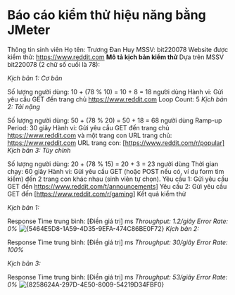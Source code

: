 # Báo cáo kiểm thử hiệu năng bằng JMeter
Thông tin sinh viên
Họ tên: Trương Đan Huy
MSSV: bit220078
Website được kiểm thử: https://www.reddit.com
**Mô tả kịch bản kiểm thử**
Dựa trên MSSV bit220078 (2 chữ số cuối là 78):

*Kịch bản 1: Cơ bản*

Số lượng người dùng: 10 + (78 % 10) = 10 + 8 = 18 người dùng
Hành vi: Gửi yêu cầu GET đến trang chủ https://www.reddit.com
Loop Count: 5
*Kịch bản 2: Tải nặng*

Số lượng người dùng: 50 + (78 % 20) = 50 + 18 = 68 người dùng
Ramp-up Period: 30 giây
Hành vi: Gửi yêu cầu GET đến trang chủ https://www.reddit.com và một trang con 
URL trang chủ: https://www.reddit.com
URL trang con: [https://www.reddit.com/r/popular]
*Kịch bản 3: Tùy chỉnh*

Số lượng người dùng: 20 + (78 % 15) = 20 + 3 = 23 người dùng
Thời gian chạy: 60 giây
Hành vi: Gửi yêu cầu GET (hoặc POST nếu có, ví dụ form tìm kiếm) đến 2 trang con khác nhau (sinh viên tự chọn).
Yêu cầu 1: Gửi yêu cầu GET đến https://www.reddit.com/t/announcements]
Yêu cầu 2: Gửi yêu cầu GET đến [https://www.reddit.com/r/gaming] 
Kết quả kiểm thử


_Kịch bản 1:_

Response Time trung bình: [Điền giá trị] ms
_Throughput: 1.2/giây_
_Error Rate: 0%_
![{5464E5D8-1A59-4D35-9EFA-474C86BE0F72}](https://github.com/user-attachments/assets/1afa162e-3802-418e-9290-dfd253aaa37b)
_Kịch bản 2:_

Response Time trung bình: [Điền giá trị] ms
_Throughput: 30/giây_
_Error Rate: 100%_

_Kịch bản 3:_

Response Time trung bình: [Điền giá trị] ms
_Throughput: 53/giây_
_Error Rate: 0%_
![{8258624A-297D-4E50-8009-54219D34FBF0}](https://github.com/user-attachments/assets/a283057e-e711-465a-8312-cfb841dd93bd)
